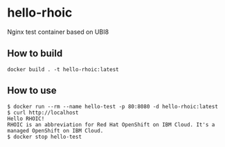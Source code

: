 # hello-rhoic      
Nginx test container based on UBI8

## How to build
```
docker build . -t hello-rhoic:latest 
```

## How to use
```
$ docker run --rm --name hello-test -p 80:8080 -d hello-rhoic:latest
$ curl http://localhost 
Hello RHOIC! 
RHOIC is an abbreviation for Red Hat OpenShift on IBM Cloud. It's a managed OpenShift on IBM Cloud.
$ docker stop hello-test
```

